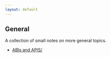 ```yaml
---
layout: default
---
```


## General

A collection of small notes on more general topics.

 * [ABIs and APIS/](./ABIsAPIs/index.md)
